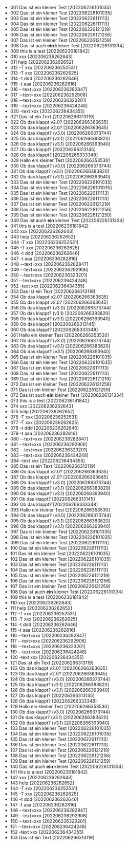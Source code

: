 * 001 Das ist ein kleiner Test [202206226101035]
* 002 Das ist ein kleiner Test [202206226101035]
* 003 Das ist ein kleiner Test [202206226111113]
* 004 Das ist ein kleiner Test [202206226111113]
* 005 Das ist ein kleiner Test [202206226121219]
* 006 Das ist ein kleiner Test [202206226121256]
* 007 Das ist ein kleiner Test [202206226121259]
* 008 Das ist auch **ein** kleiner Test [202206226131334]
* 009 this is a test [202206236181842]
* 010 xxx [202206236262643]
* 011 help [202206236262652]
* 012 -T xxx [202206236252531]
* 013 -T xxx [202206236262625]
* 014 -t ddd [202206236262646]
* 015 -t aaa [202206236282816]
* 016 --text=xxx [202206236282847]
* 017 --text=xxx [202206236292906]
* 018 --text=xxx [202206236323201]
* 019 --text=xxx [202206236424248]
* 020 -text xxx [202206236434355]
* 021 Das ist ein Text [202206266313119]
* 022 Ob das klappt v2.0? [202206266363635]
* 023 Ob das klappt v2.0? [202206266363645]
* 024 Ob das klappt? (v3.0) [202206266373744]
* 025 Ob das klappt? (v3.1) [202206266383820]
* 026 Ob das klappt? (v3.1) [202206266393940]
* 027 Ob das klappt? [202206266313145]
* 028 Ob das klappt? [202206266333348]
* 029 Hallo ein kleiner Test [202206266353530]
* 030 Ob das klappt? (v3.0) [202206266373744]
* 031 Ob das klappt? (v3.1) [202206266383820]
* 032 Ob das klappt? (v3.1) [202206266393940]
* 033 Das ist ein kleiner Test [202206226101035]
* 034 Das ist ein kleiner Test [202206226101035]
* 035 Das ist ein kleiner Test [202206226111113]
* 036 Das ist ein kleiner Test [202206226111113]
* 037 Das ist ein kleiner Test [202206226121219]
* 038 Das ist ein kleiner Test [202206226121256]
* 039 Das ist ein kleiner Test [202206226121259]
* 040 Das ist auch **ein** kleiner Test [202206226131334]
* 041 this is a test [202206236181842]
* 042 xxx [202206236262643]
* 043 help [202206236262652]
* 044 -T xxx [202206236252531]
* 045 -T xxx [202206236262625]
* 046 -t ddd [202206236262646]
* 047 -t aaa [202206236282816]
* 048 --text=xxx [202206236282847]
* 049 --text=xxx [202206236292906]
* 050 --text=xxx [202206236323201]
* 051 --text=xxx [202206236424248]
* 052 -text xxx [202206236434355]
* 053 Das ist ein Text [202206266313119]
* 054 Ob das klappt v2.0? [202206266363635]
* 055 Ob das klappt v2.0? [202206266363645]
* 056 Ob das klappt? (v3.0) [202206266373744]
* 057 Ob das klappt? (v3.1) [202206266383820]
* 058 Ob das klappt? (v3.1) [202206266393940]
* 059 Ob das klappt? [202206266313145]
* 060 Ob das klappt? [202206266333348]
* 061 Hallo ein kleiner Test [202206266353530]
* 062 Ob das klappt? (v3.0) [202206266373744]
* 063 Ob das klappt? (v3.1) [202206266383820]
* 064 Ob das klappt? (v3.1) [202206266393940]
* 065 Das ist ein kleiner Test [202206226101035]
* 066 Das ist ein kleiner Test [202206226101035]
* 067 Das ist ein kleiner Test [202206226111113]
* 068 Das ist ein kleiner Test [202206226111113]
* 069 Das ist ein kleiner Test [202206226121219]
* 070 Das ist ein kleiner Test [202206226121256]
* 071 Das ist ein kleiner Test [202206226121259]
* 072 Das ist auch **ein** kleiner Test [202206226131334]
* 073 this is a test [202206236181842]
* 074 xxx [202206236262643]
* 075 help [202206236262652]
* 076 -T xxx [202206236252531]
* 077 -T xxx [202206236262625]
* 078 -t ddd [202206236262646]
* 079 -t aaa [202206236282816]
* 080 --text=xxx [202206236282847]
* 081 --text=xxx [202206236292906]
* 082 --text=xxx [202206236323201]
* 083 --text=xxx [202206236424248]
* 084 -text xxx [202206236434355]
* 085 Das ist ein Text [202206266313119]
* 086 Ob das klappt v2.0? [202206266363635]
* 087 Ob das klappt v2.0? [202206266363645]
* 088 Ob das klappt? (v3.0) [202206266373744]
* 089 Ob das klappt? (v3.1) [202206266383820]
* 090 Ob das klappt? (v3.1) [202206266393940]
* 091 Ob das klappt? [202206266313145]
* 092 Ob das klappt? [202206266333348]
* 093 Hallo ein kleiner Test [202206266353530]
* 094 Ob das klappt? (v3.0) [202206266373744]
* 095 Ob das klappt? (v3.1) [202206266383820]
* 096 Ob das klappt? (v3.1) [202206266393940]
* 097 Das ist ein kleiner Test [202206226101035]
* 098 Das ist ein kleiner Test [202206226101035]
* 099 Das ist ein kleiner Test [202206226111113]
* 100 Das ist ein kleiner Test [202206226111113]
* 101 Das ist ein kleiner Test [202206226101035]
* 102 Das ist ein kleiner Test [202206226101035]
* 103 Das ist ein kleiner Test [202206226111113]
* 104 Das ist ein kleiner Test [202206226111113]
* 105 Das ist ein kleiner Test [202206226121219]
* 106 Das ist ein kleiner Test [202206226121256]
* 107 Das ist ein kleiner Test [202206226121259]
* 108 Das ist auch **ein** kleiner Test [202206226131334]
* 109 this is a test [202206236181842]
* 110 xxx [202206236262643]
* 111 help [202206236262652]
* 112 -T xxx [202206236252531]
* 113 -T xxx [202206236262625]
* 114 -t ddd [202206236262646]
* 115 -t aaa [202206236282816]
* 116 --text=xxx [202206236282847]
* 117 --text=xxx [202206236292906]
* 118 --text=xxx [202206236323201]
* 119 --text=xxx [202206236424248]
* 120 -text xxx [202206236434355]
* 121 Das ist ein Text [202206266313119]
* 122 Ob das klappt v2.0? [202206266363635]
* 123 Ob das klappt v2.0? [202206266363645]
* 124 Ob das klappt? (v3.0) [202206266373744]
* 125 Ob das klappt? (v3.1) [202206266383820]
* 126 Ob das klappt? (v3.1) [202206266393940]
* 127 Ob das klappt? [202206266313145]
* 128 Ob das klappt? [202206266333348]
* 129 Hallo ein kleiner Test [202206266353530]
* 130 Ob das klappt? (v3.0) [202206266373744]
* 131 Ob das klappt? (v3.1) [202206266383820]
* 132 Ob das klappt? (v3.1) [202206266393940]
* 133 Das ist ein kleiner Test [202206226101035]
* 134 Das ist ein kleiner Test [202206226101035]
* 135 Das ist ein kleiner Test [202206226111113]
* 136 Das ist ein kleiner Test [202206226111113]
* 137 Das ist ein kleiner Test [202206226121219]
* 138 Das ist ein kleiner Test [202206226121256]
* 139 Das ist ein kleiner Test [202206226121259]
* 140 Das ist auch **ein** kleiner Test [202206226131334]
* 141 this is a test [202206236181842]
* 142 xxx [202206236262643]
* 143 help [202206236262652]
* 144 -T xxx [202206236252531]
* 145 -T xxx [202206236262625]
* 146 -t ddd [202206236262646]
* 147 -t aaa [202206236282816]
* 148 --text=xxx [202206236282847]
* 149 --text=xxx [202206236292906]
* 150 --text=xxx [202206236323201]
* 151 --text=xxx [202206236424248]
* 152 -text xxx [202206236434355]
* 153 Das ist ein Text [202206266313119]
